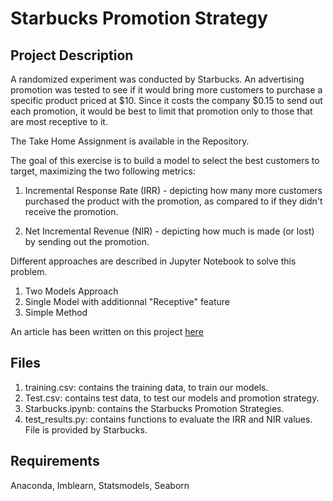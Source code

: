 # Starbucks Promotion Strategy

## Project Description

A randomized experiment was conducted by Starbucks. An advertising promotion was tested to see if it would bring more customers to purchase a specific product priced at $10. Since it costs the company $0.15 to send out each promotion, it would be best to limit that promotion only to those that are most receptive to it. 

The Take Home Assignment is available in the Repository.

The goal of this exercise is to build a model to select the best customers to target, maximizing the two following metrics:

1. Incremental Response Rate (IRR) - depicting how many more customers purchased the product with the promotion, as compared to if they didn't receive the promotion.

2. Net Incremental Revenue (NIR) - depicting how much is made (or lost) by sending out the promotion.

Different approaches are described in Jupyter Notebook to solve this problem.
1. Two Models Approach
2. Single Model with additionnal "Receptive" feature
3. Simple Method

An article has been written on this project [here](https://medium.com/@adlef01/starbucks-promotion-strategy-741f2a591ab) 

## Files

1. training.csv: contains the training data, to train our models.
2. Test.csv: contains test data, to test our models and promotion strategy.
3. Starbucks.ipynb: contains the Starbucks Promotion Strategies.
4. test_results.py: contains functions to evaluate the IRR and NIR values. File is provided by Starbucks.

## Requirements

Anaconda, Imblearn, Statsmodels, Seaborn
